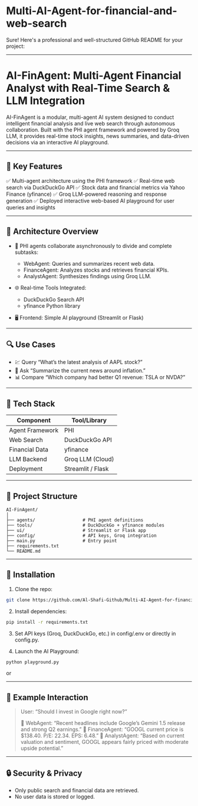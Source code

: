 # Multi-AI-Agent-for-financial-and-web-search
Sure! Here's a professional and well-structured GitHub README for your project:

---

# AI-FinAgent: Multi-Agent Financial Analyst with Real-Time Search & LLM Integration


AI-FinAgent is a modular, multi-agent AI system designed to conduct intelligent financial analysis and live web search through autonomous collaboration. Built with the PHI agent framework and powered by Groq LLM, it provides real-time stock insights, news summaries, and data-driven decisions via an interactive AI playground.

---

## 🚀 Key Features

✅ Multi-agent architecture using the PHI framework
✅ Real-time web search via DuckDuckGo API
✅ Stock data and financial metrics via Yahoo Finance (yfinance)
✅ Groq LLM-powered reasoning and response generation
✅ Deployed interactive web-based AI playground for user queries and insights

---

## 🧠 Architecture Overview

* 🔧 PHI agents collaborate asynchronously to divide and complete subtasks:

  * WebAgent: Queries and summarizes recent web data.
  * FinanceAgent: Analyzes stocks and retrieves financial KPIs.
  * AnalystAgent: Synthesizes findings using Groq LLM.

* 🌐 Real-time Tools Integrated:

  * DuckDuckGo Search API
  * yfinance Python library

* 🖥️ Frontend: Simple AI playground (Streamlit or Flask)

---

## 🔍 Use Cases

* 💹 Query “What’s the latest analysis of AAPL stock?”
* 📰 Ask “Summarize the current news around inflation.”
* 📊 Compare “Which company had better Q1 revenue: TSLA or NVDA?”

---

## 🧰 Tech Stack

| Component       | Tool/Library      |
| --------------- | ----------------- |
| Agent Framework | PHI               |
| Web Search      | DuckDuckGo API    |
| Financial Data  | yfinance          |
| LLM Backend     | Groq LLM (Cloud)  |
| Deployment      | Streamlit / Flask |

---

## 📁 Project Structure

```
AI-FinAgent/
│
├── agents/                  # PHI agent definitions
├── tools/                   # DuckDuckGo + yfinance modules
├── ui/                      # Streamlit or Flask app
├── config/                  # API keys, Groq integration
├── main.py                  # Entry point
├── requirements.txt
└── README.md
```

---

## 🧪 Installation

1. Clone the repo:

```bash
git clone https://github.com/Al-Shafi-Github/Multi-AI-Agent-for-financial-and-web-search.git

```

2. Install dependencies:

```bash
pip install -r requirements.txt
```

3. Set API keys (Groq, DuckDuckGo, etc.) in config/.env or directly in config.py.

4. Launch the AI Playground:

```bash
python playground.py
```

or



---

## 📝 Example Interaction

> User: “Should I invest in Google right now?”
>
> 🤖 WebAgent: “Recent headlines include Google’s Gemini 1.5 release and strong Q2 earnings.”
> 🤖 FinanceAgent: “GOOGL current price is \$138.40. P/E: 22.34. EPS: 6.48.”
> 🤖 AnalystAgent: “Based on current valuation and sentiment, GOOGL appears fairly priced with moderate upside potential.”

---

## 🔒 Security & Privacy

* Only public search and financial data are retrieved.
* No user data is stored or logged.



